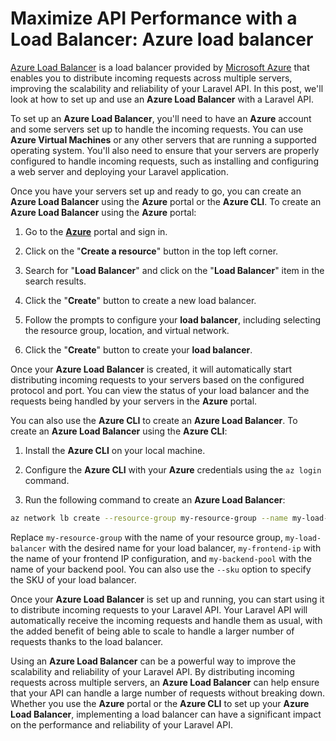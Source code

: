 # Maximize API Performance with a Load Balancer: Azure load balancer

[Azure Load Balancer](https://azure.microsoft.com/en-us/products/load-balancer) is a load balancer provided by [Microsoft Azure](https://azure.microsoft.com/en-us/) that enables you to distribute incoming requests across multiple servers, improving the scalability and reliability of your Laravel API. In this post, we'll look at how to set up and use an **Azure Load Balancer** with a Laravel API.

To set up an **Azure Load Balancer**, you'll need to have an **Azure** account and some servers set up to handle the incoming requests. You can use **Azure Virtual Machines** or any other servers that are running a supported operating system. You'll also need to ensure that your servers are properly configured to handle incoming requests, such as installing and configuring a web server and deploying your Laravel application.

Once you have your servers set up and ready to go, you can create an **Azure Load Balancer** using the **Azure** portal or the **Azure CLI**. To create an **Azure Load Balancer** using the **Azure** portal:

1. Go to the [**Azure**](https://azure.microsoft.com/en-us/free/) portal and sign in.
    
2. Click on the "**Create a resource**" button in the top left corner.
    
3. Search for "**Load Balancer**" and click on the "**Load Balancer**" item in the search results.
    
4. Click the "**Create**" button to create a new load balancer.
    
5. Follow the prompts to configure your **load balancer**, including selecting the resource group, location, and virtual network.
    
6. Click the "**Create**" button to create your **load balancer**.
    

Once your **Azure Load Balancer** is created, it will automatically start distributing incoming requests to your servers based on the configured protocol and port. You can view the status of your load balancer and the requests being handled by your servers in the **Azure** portal.

You can also use the **Azure CLI** to create an **Azure Load Balancer**. To create an **Azure Load Balancer** using the **Azure CLI**:

1. Install the **Azure CLI** on your local machine.
    
2. Configure the **Azure CLI** with your **Azure** credentials using the `az login` command.
    
3. Run the following command to create an **Azure Load Balancer**:
    

```bash
az network lb create --resource-group my-resource-group --name my-load-balancer --sku standard --frontend-ip-name my-frontend-ip --backend-pool-name my-backend-pool
```

Replace `my-resource-group` with the name of your resource group, `my-load-balancer` with the desired name for your load balancer, `my-frontend-ip` with the name of your frontend IP configuration, and `my-backend-pool` with the name of your backend pool. You can also use the `--sku` option to specify the SKU of your load balancer.

Once your **Azure Load Balancer** is set up and running, you can start using it to distribute incoming requests to your Laravel API. Your Laravel API will automatically receive the incoming requests and handle them as usual, with the added benefit of being able to scale to handle a larger number of requests thanks to the load balancer.

Using an **Azure Load Balancer** can be a powerful way to improve the scalability and reliability of your Laravel API. By distributing incoming requests across multiple servers, an **Azure Load Balancer** can help ensure that your API can handle a large number of requests without breaking down. Whether you use the **Azure** portal or the **Azure CLI** to set up your **Azure Load Balancer**, implementing a load balancer can have a significant impact on the performance and reliability of your Laravel API.